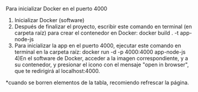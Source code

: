 Para inicializar Docker en el puerto 4000
1) Inicializar Docker (software)
2) Después de finalizar el proyecto, escribir este comando en terminal (en carpeta raíz) para crear el contenedor en Docker: docker build . -t app-node-js 
3) Para inicializar la app en el puerto 4000, ejecutar este comando en terminal en la carpeta raíz: docker run -d -p 4000:4000 app-node-js
4)En el software de Docker, acceder a la imagen correspondiente, y a su contenedor, y presionar el icono con el mensaje "open in browser", que te redirigirá al localhost:4000.

*cuando se borren elementos de la tabla, recomiendo refrescar la página.